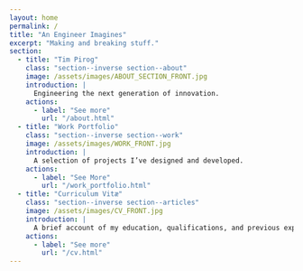 ```yaml
---
layout: home
permalink: /
title: "An Engineer Imagines"
excerpt: "Making and breaking stuff."
section:
  - title: "Tim Pirog"
    class: "section--inverse section--about"
    image: /assets/images/ABOUT_SECTION_FRONT.jpg
    introduction: |
      Engineering the next generation of innovation. 
    actions:
      - label: "See more"
        url: "/about.html"
  - title: "Work Portfolio" 
    class: "section--inverse section--work"
    image: /assets/images/WORK_FRONT.jpg
    introduction: |
      A selection of projects I’ve designed and developed.
    actions:
      - label: "See More"
        url: "/work_portfolio.html"
  - title: "Curriculum Vitæ"
    class: "section--inverse section--articles"
    image: /assets/images/CV_FRONT.jpg
    introduction: |
      A brief account of my education, qualifications, and previous experience.
    actions:
      - label: "See more"
        url: "/cv.html"
---
```

